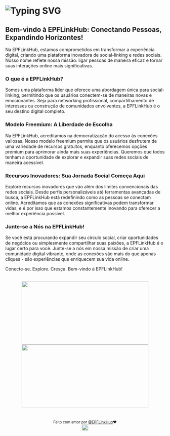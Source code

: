 <h1> <img src="https://readme-typing-svg.demolab.com?font=Fira+Code&pause=1000&color=F79E4E&center=verdadeiro&vCenter=verdadeiro&repeat=verdadeiro&random=verdadeiro&width=500&lines=Ol%C3%A1+nos+somos+a+EPFLinkHub;Hello%2C+we+are+EPFLinkHub;Ol%C3%A1+nos+somos+a+EPFLinkHub" alt="Typing SVG" /> </h1>

<h2> Bem-vindo à EPFLinkHub: Conectando Pessoas, Expandindo Horizontes! </h2>

<p> Na EPFLinkHub, estamos comprometidos em transformar a experiência digital, criando uma plataforma inovadora de social-linking e redes sociais. Nosso nome reflete nossa missão: ligar pessoas de maneira eficaz e tornar suas interações online mais significativas. </p>

<h3> O que é a EPFLinkHub? </h3>

<p> Somos uma plataforma líder que oferece uma abordagem única para social-linking, permitindo que os usuários conectem-se de maneiras novas e emocionantes. Seja para networking profissional, compartilhamento de interesses ou construção de comunidades envolventes, a EPFLinkHub é o seu destino digital completo. </p>

<h3> Modelo Freemium: A Liberdade de Escolha </h3>

<p> Na EPFLinkHub, acreditamos na democratização do acesso às conexões valiosas. Nosso modelo freemium permite que os usuários desfrutem de uma variedade de recursos gratuitos, enquanto oferecemos opções premium para aprimorar ainda mais suas experiências. Queremos que todos tenham a oportunidade de explorar e expandir suas redes sociais de maneira acessível. </p>

<h3> Recursos Inovadores: Sua Jornada Social Começa Aqui </h3>

<p> Explore recursos inovadores que vão além dos limites convencionais das redes sociais. Desde perfis personalizáveis até ferramentas avançadas de busca, a EPFLinkHub está redefinindo como as pessoas se conectam online. Acreditamos que as conexões significativas podem transformar vidas, e é por isso que estamos constantemente inovando para oferecer a melhor experiência possível. </p>

<h3> Junte-se a Nós na EPFLinkHub! </h3>

<p> Se você está procurando expandir seu círculo social, criar oportunidades de negócios ou simplesmente compartilhar suas paixões, a EPFLinkHub é o lugar certo para você. Junte-se a nós em nossa missão de criar uma comunidade digital vibrante, onde as conexões são mais do que apenas cliques - são experiências que enriquecem sua vida online. </p>

<p> Conecte-se. Explore. Cresça. Bem-vindo à EPFLinkHub! </p>

<br>

<div align="center">
<img height="200px" width="400px" src="https://github-readme-stats.vercel.app/api?username=EPFLinkHub&show_icons=true&include_all_commits=true&count_private=true&hide_border=true&rank_icon=github&title_color=F79E4E&icon_color=F79E4E&text_color=c9d1d9&bg_color=0d1117"/>
<img height="200px" width="400px" src="https://github-readme-stats.vercel.app/api/top-langs/?username=EPFLinkHub&layout=compact&langs_count=7&hide_border=true&title_color=F79E4E&icon_color=66cc00&text_color=fff&bg_color=0d1117"/>
</div>

<br>


<div align="center">

<sub>Feito com amor por <a href="https://github.com/EPFLinkHub" target="_blank">@EPFLinkHub<a>❤️</sub>  
<img height="20px" src="https://user-images.githubusercontent.com/49994083/189573872-f81a164a-de54-4536-a520-5e5124cf9653.png">

<div>